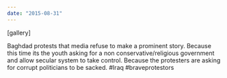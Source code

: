 ```yaml
---
date: "2015-08-31"
---
```


\[gallery\]

Baghdad protests that media refuse to make a prominent story. Because this time its the youth asking for a non conservative/religious government and allow secular system to take control. Because the protesters are asking for corrupt politicians to be sacked. #Iraq #braveprotestors
